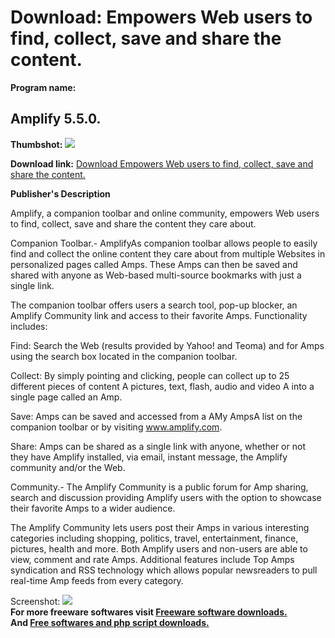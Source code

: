 # Download: Empowers Web users to find, collect, save and share the content.

**Program name:**

## Amplify 5.5.0.

  
**Thumbshot:** ![](http://www.freewarefiles.com/screenshot/amplify_shot_md.gif)   
  
**Download link:** [Download Empowers Web users to find, collect, save and share the content.](http://freesoftwares.boysofts.com/Amplify_program_9870.html)  
  


**Publisher's Description**  
  


Amplify, a companion toolbar and online community, empowers Web users to find, collect, save and share the content they care about. 

Companion Toolbar.- AmplifyAs companion toolbar allows people to easily find and collect the online content they care about from multiple Websites in personalized pages called Amps. These Amps can then be saved and shared with anyone as Web-based multi-source bookmarks with just a single link.

The companion toolbar offers users a search tool, pop-up blocker, an Amplify Community link and access to their favorite Amps. Functionality includes:

Find: Search the Web (results provided by Yahoo! and Teoma) and for Amps using the search box located in the companion toolbar.

Collect: By simply pointing and clicking, people can collect up to 25 different pieces of content A pictures, text, flash, audio and video A into a single page called an Amp.

Save: Amps can be saved and accessed from a AMy AmpsA list on the companion toolbar or by visiting www.amplify.com.

Share: Amps can be shared as a single link with anyone, whether or not they have Amplify installed, via email, instant message, the Amplify community and/or the Web.

Community.- The Amplify Community is a public forum for Amp sharing, search and discussion providing Amplify users with the option to showcase their favorite Amps to a wider audience.

The Amplify Community lets users post their Amps in various interesting categories including shopping, politics, travel, entertainment, finance, pictures, health and more. Both Amplify users and non-users are able to view, comment and rate Amps. Additional features include Top Amps syndication and RSS technology which allows popular newsreaders to pull real-time Amp feeds from every category. 

  
  
Screenshot: ![](http://www.freewarefiles.com/screenshot/amplify_shot.gif)   
**For more freeware softwares visit [Freeware software downloads.](http://freesoftwares.boysofts.com/)**   
**And [Free softwares and php script downloads.](http://www.boysofts.com/)**
